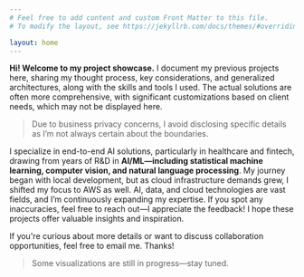 ```yaml
---
# Feel free to add content and custom Front Matter to this file.
# To modify the layout, see https://jekyllrb.com/docs/themes/#overriding-theme-defaults

layout: home
---
```


**Hi! Welcome to my project showcase.** I document my previous projects here, sharing my thought process, key considerations, and generalized architectures, along with the skills and tools I used. The actual solutions are often more comprehensive, with significant customizations based on client needs, which may not be displayed here.  

> Due to business privacy concerns, I avoid disclosing specific details as I’m not always certain about the boundaries.  

I specialize in end-to-end AI solutions, particularly in healthcare and fintech, drawing from years of R&D in **AI/ML—including statistical machine learning, computer vision, and natural language processing**. My journey began with local development, but as cloud infrastructure demands grew, I shifted my focus to AWS as well. AI, data, and cloud technologies are vast fields, and I’m continuously expanding my expertise. If you spot any inaccuracies, feel free to reach out—I appreciate the feedback! I hope these projects offer valuable insights and inspiration.  

If you're curious about more details or want to discuss collaboration opportunities, feel free to email me. Thanks!  

> Some visualizations are still in progress—stay tuned.  